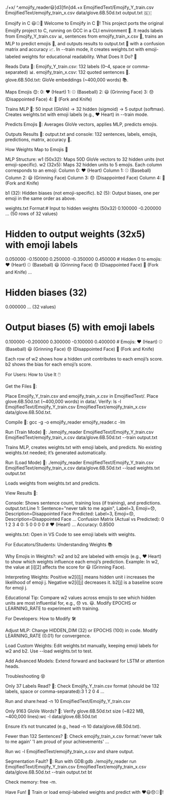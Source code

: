 ./+x/
^.emojify_reader😃️]d3]fin]d4.+x EmojifiedText/Emojify_Y_train.csv EmojifiedText/emojify_train_x.csv data/glove.6B.50d.txt output.txt
🇬🇮️

Emojify in C 😃⚾🍴
Welcome to Emojify in C 🎉! This project ports the original Emojify project to C, running on GCC in a CLI environment 🚀. It reads labels from Emojify_Y_train.csv 📊, sentences from emojify_train_x.csv 📜, trains an MLP to predict emojis 🧠, and outputs results to output.txt 📝 with a confusion matrix and accuracy 📈. In --train mode, it creates weights.txt with emoji-labeled weights for educational readability.
What Does It Do? 🤔

Reads Data 📖:
Emojify_Y_train.csv: 132 labels (0–4, space or comma-separated) 📊.
emojify_train_x.csv: 132 quoted sentences 📜.
glove.6B.50d.txt: GloVe embeddings (~400,000 words) 📚.


Maps Emojis 😊:
0: ❤️ (Heart)
1: ⚾ (Baseball)
2: 😃 (Grinning Face)
3: 😞 (Disappointed Face)
4: 🍴 (Fork and Knife)


Trains MLP 🧠:
50 input (GloVe) → 32 hidden (sigmoid) → 5 output (softmax).
Creates weights.txt with emoji labels (e.g., ❤️ Heart) in --train mode.


Predicts Emojis 🔮:
Averages GloVe vectors, applies MLP, predicts emojis.


Outputs Results 📄:
output.txt and console: 132 sentences, labels, emojis, predictions, matrix, accuracy 🎯.



How Weights Map to Emojis 🧮

MLP Structure:
w1 (50x32): Maps 50D GloVe vectors to 32 hidden units (not emoji-specific).
w2 (32x5): Maps 32 hidden units to 5 emojis. Each column corresponds to an emoji:
Column 0: ❤️ (Heart)
Column 1: ⚾ (Baseball)
Column 2: 😃 (Grinning Face)
Column 3: 😞 (Disappointed Face)
Column 4: 🍴 (Fork and Knife)


b1 (32): Hidden biases (not emoji-specific).
b2 (5): Output biases, one per emoji in the same order as above.


weights.txt Format:# Input to hidden weights (50x32)
0.100000 -0.200000 ... (50 rows of 32 values)
# Hidden to output weights (32x5) with emoji labels
0.050000 -0.150000 0.250000 -0.350000 0.450000 # Hidden 0 to emojis: ❤️ (Heart) ⚾ (Baseball) 😃 (Grinning Face) 😞 (Disappointed Face) 🍴 (Fork and Knife)
...
# Hidden biases (32)
0.000000 ... (32 values)
# Output biases (5) with emoji labels
0.100000 -0.200000 0.300000 -0.100000 0.400000 # Emojis: ❤️ (Heart) ⚾ (Baseball) 😃 (Grinning Face) 😞 (Disappointed Face) 🍴 (Fork and Knife)


Each row of w2 shows how a hidden unit contributes to each emoji’s score.
b2 shows the bias for each emoji’s score.



For Users: How to Use It 🖱️

Get the Files 📂:

Place Emojify_Y_train.csv and emojify_train_x.csv in EmojifiedText/.
Place glove.6B.50d.txt (~400,000 words) in data/.
Verify: ls -l EmojifiedText/Emojify_Y_train.csv EmojifiedText/emojify_train_x.csv data/glove.6B.50d.txt.


Compile 🔨:
gcc -g -o emojify_reader emojify_reader.c -lm


Run (Train Mode) 🏃:
./emojify_reader EmojifiedText/Emojify_Y_train.csv EmojifiedText/emojify_train_x.csv data/glove.6B.50d.txt --train output.txt


Trains MLP, creates weights.txt with emoji labels, and predicts.
No existing weights.txt needed; it’s generated automatically.


Run (Load Mode) 🏃:
./emojify_reader EmojifiedText/Emojify_Y_train.csv EmojifiedText/emojify_train_x.csv data/glove.6B.50d.txt --load weights.txt output.txt


Loads weights from weights.txt and predicts.


View Results 👀:

Console: Shows sentence count, training loss (if training), and predictions.
output.txt:Line 1: Sentence="never talk to me again", Label=3, Emoji=😞, Description=Disappointed Face
Predicted: Label=3, Emoji=😞, Description=Disappointed Face
...
Confusion Matrix (Actual vs Predicted):
    0  1  2  3  4
0:  5  0  0  0  0  # ❤️ (Heart)
...
Accuracy: 0.8500


weights.txt: Open in VS Code to see emoji labels with weights.



For Educators/Students: Understanding Weights 📚

Why Emojis in Weights?:
w2 and b2 are labeled with emojis (e.g., ❤️ Heart) to show which weights influence each emoji’s prediction.
Example: In w2, the value at [i][2] affects the score for 😃 (Grinning Face).


Interpreting Weights:
Positive w2[i][j] means hidden unit i increases the likelihood of emoji j.
Negative w2[i][j] decreases it.
b2[j] is a baseline score for emoji j.


Educational Tip:
Compare w2 values across emojis to see which hidden units are most influential for, e.g., 😞 vs. 😃.
Modify EPOCHS or LEARNING_RATE to experiment with training.



For Developers: How to Modify 🛠️

Adjust MLP:
Change HIDDEN_DIM (32) or EPOCHS (100) in code.
Modify LEARNING_RATE (0.01) for convergence.


Load Custom Weights:
Edit weights.txt manually, keeping emoji labels for w2 and b2.
Use --load weights.txt to test.


Add Advanced Models:
Extend forward and backward for LSTM or attention heads.



Troubleshooting 😵

Only 37 Labels Read? 🚨:
Check Emojify_Y_train.csv format (should be 132 labels, space or comma-separated):3 1 2 0 4 ...


Run and share:head -n 10 EmojifiedText/Emojify_Y_train.csv




Only 9163 GloVe Words? 🚨:
Verify glove.6B.50d.txt size (~822 MB, ~400,000 lines):wc -l data/glove.6B.50d.txt


Ensure it’s not truncated (e.g., head -n 10 data/glove.6B.50d.txt).


Fewer than 132 Sentences? 🚨:
Check emojify_train_x.csv format:'never talk to me again' 'I am proud of your achievements' ...


Run wc -l EmojifiedText/emojify_train_x.csv and share output.


Segmentation Fault? 🚨:
Run with GDB:gdb ./emojify_reader
run EmojifiedText/Emojify_Y_train.csv EmojifiedText/emojify_train_x.csv data/glove.6B.50d.txt --train output.txt
bt


Check memory: free -m.



Have Fun! 🎉
Train or load emoji-labeled weights and predict with ❤️😃😞⚾🍴!
